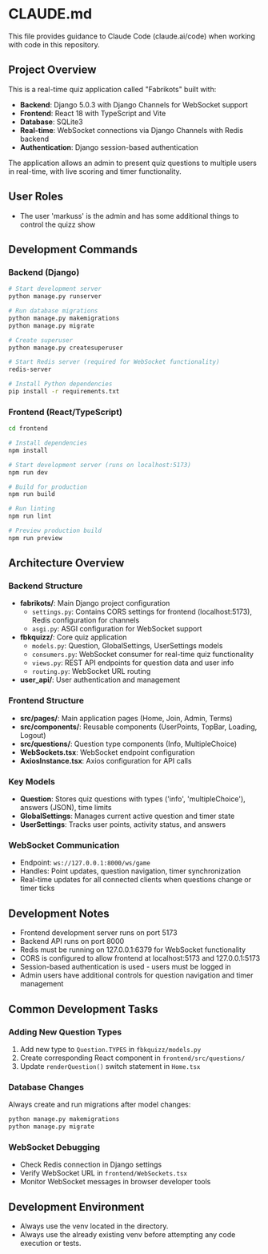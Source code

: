 # CLAUDE.md

This file provides guidance to Claude Code (claude.ai/code) when working with code in this repository.

## Project Overview

This is a real-time quiz application called "Fabrikots" built with:
- **Backend**: Django 5.0.3 with Django Channels for WebSocket support
- **Frontend**: React 18 with TypeScript and Vite
- **Database**: SQLite3 
- **Real-time**: WebSocket connections via Django Channels with Redis backend
- **Authentication**: Django session-based authentication

The application allows an admin to present quiz questions to multiple users in real-time, with live scoring and timer functionality.

## User Roles
- The user 'markuss' is the admin and has some additional things to control the quizz show

## Development Commands

### Backend (Django)
```bash
# Start development server
python manage.py runserver

# Run database migrations
python manage.py makemigrations
python manage.py migrate

# Create superuser
python manage.py createsuperuser

# Start Redis server (required for WebSocket functionality)
redis-server

# Install Python dependencies
pip install -r requirements.txt
```

### Frontend (React/TypeScript)
```bash
cd frontend

# Install dependencies
npm install

# Start development server (runs on localhost:5173)
npm run dev

# Build for production
npm run build

# Run linting
npm run lint

# Preview production build
npm run preview
```

## Architecture Overview

### Backend Structure
- **fabrikots/**: Main Django project configuration
  - `settings.py`: Contains CORS settings for frontend (localhost:5173), Redis configuration for channels
  - `asgi.py`: ASGI configuration for WebSocket support
- **fbkquizz/**: Core quiz application
  - `models.py`: Question, GlobalSettings, UserSettings models
  - `consumers.py`: WebSocket consumer for real-time quiz functionality 
  - `views.py`: REST API endpoints for question data and user info
  - `routing.py`: WebSocket URL routing
- **user_api/**: User authentication and management

### Frontend Structure
- **src/pages/**: Main application pages (Home, Join, Admin, Terms)
- **src/components/**: Reusable components (UserPoints, TopBar, Loading, Logout)
- **src/questions/**: Question type components (Info, MultipleChoice)
- **WebSockets.tsx**: WebSocket endpoint configuration
- **AxiosInstance.tsx**: Axios configuration for API calls

### Key Models
- **Question**: Stores quiz questions with types ('info', 'multipleChoice'), answers (JSON), time limits
- **GlobalSettings**: Manages current active question and timer state
- **UserSettings**: Tracks user points, activity status, and answers

### WebSocket Communication
- Endpoint: `ws://127.0.0.1:8000/ws/game`
- Handles: Point updates, question navigation, timer synchronization
- Real-time updates for all connected clients when questions change or timer ticks

## Development Notes

- Frontend development server runs on port 5173
- Backend API runs on port 8000
- Redis must be running on 127.0.0.1:6379 for WebSocket functionality
- CORS is configured to allow frontend at localhost:5173 and 127.0.0.1:5173
- Session-based authentication is used - users must be logged in
- Admin users have additional controls for question navigation and timer management

## Common Development Tasks

### Adding New Question Types
1. Add new type to `Question.TYPES` in `fbkquizz/models.py`
2. Create corresponding React component in `frontend/src/questions/`
3. Update `renderQuestion()` switch statement in `Home.tsx`

### Database Changes
Always create and run migrations after model changes:
```bash
python manage.py makemigrations
python manage.py migrate
```

### WebSocket Debugging
- Check Redis connection in Django settings
- Verify WebSocket URL in `frontend/WebSockets.tsx`
- Monitor WebSocket messages in browser developer tools

## Development Environment

- Always use the venv located in the directory.
- Always use the already existing venv before attempting any code execution or tests.